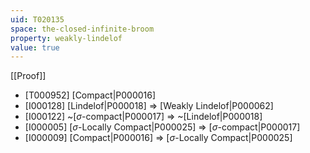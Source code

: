 ```yaml
---
uid: T020135
space: the-closed-infinite-broom
property: weakly-lindelof
value: true
---
```

[[Proof]]

* [T000952] [Compact|P000016]
* [I000128] [Lindelof|P000018] => [Weakly Lindelof|P000062]
* [I000122] ~[$\sigma$-compact|P000017] => ~[Lindelof|P000018]
* [I000005] [$\sigma$-Locally Compact|P000025] => [$\sigma$-compact|P000017]
* [I000009] [Compact|P000016] => [$\sigma$-Locally Compact|P000025]

